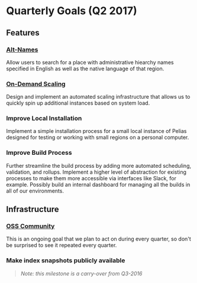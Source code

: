 # Quarterly Goals (Q2 2017)

## Features

### [Alt-Names](/milestones/alt_names/)

Allow users to search for a place with administrative hiearchy names specified in English as well as 
the native language of that region. 

### [On-Demand Scaling](/milestones/scaling/)

Design and implement an automated scaling infrastructure that allows us to quickly spin up additional instances based on system load.

### Improve Local Installation

Implement a simple installation process for a small local instance of Pelias designed for testing or working with small regions on a personal computer.

### Improve Build Process

Further streamline the build process by adding more automated scheduling, validation, and rollups. Implement a higher level of abstraction for existing processes to make them more accessible via interfaces like Slack, for example. Possibly build an internal dashboard for managing all the builds in all of our environments.

## Infrastructure

### [OSS Community](/milestones/community_building/)
This is an ongoing goal that we plan to act on during every quarter, so don't be surprised to see it 
repeated every quarter.

### Make index snapshots publicly available
>_Note: this milestone is a carry-over from Q3-2016_
